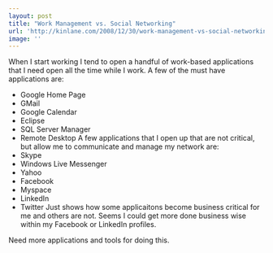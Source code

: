 ```yaml
---
layout: post
title: "Work Management vs. Social Networking"
url: 'http://kinlane.com/2008/12/30/work-management-vs-social-networking/'
image: ''
---
```


When I start working I tend to open a handful of work-based applications that I need open all the time while I work. A few of the must have applications are:

  * Google Home Page
  * GMail
  * Google Calendar
  * Eclipse
  * SQL Server Manager
  * Remote Desktop
A few applications that I open up that are not critical, but allow me to communicate and manage my network are:
  * Skype
  * Windows Live Messenger
  * Yahoo
  * Facebook
  * Myspace
  * LinkedIn
  * Twitter
Just shows how some applicaitons become business critical for me and others are not. Seems I could get more done business wise within my Facebook or LinkedIn profiles.

Need more applications and tools for doing this.